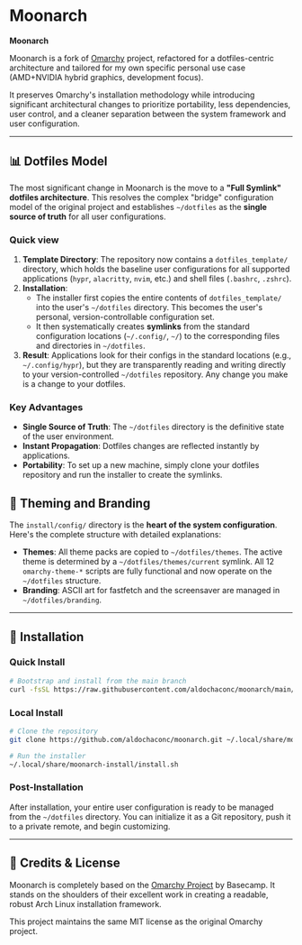 # Moonarch

**Moonarch**

Moonarch is a fork of [Omarchy](https://github.com/basecamp/omarchy) project, refactored for a dotfiles-centric architecture and tailored for my own specific personal use case (AMD+NVIDIA hybrid graphics, development focus).

It preserves Omarchy's installation methodology while introducing significant architectural changes to prioritize portability, less dependencies, user control, and a cleaner separation between the system framework and user configuration.

---

## 📊 **Dotfiles Model**

The most significant change in Moonarch is the move to a **"Full Symlink" dotfiles architecture**. This resolves the complex "bridge" configuration model of the original project and establishes `~/dotfiles` as the **single source of truth** for all user configurations.

### **Quick view**

1.  **Template Directory**: The repository now contains a `dotfiles_template/` directory, which holds the baseline user configurations for all supported applications (`hypr`, `alacritty`, `nvim`, etc.) and shell files (`.bashrc`, `.zshrc`).
2.  **Installation**:
    *   The installer first copies the entire contents of `dotfiles_template/` into the user's `~/dotfiles` directory. This becomes the user's personal, version-controllable configuration set.
    *   It then systematically creates **symlinks** from the standard configuration locations (`~/.config/`, `~/`) to the corresponding files and directories in `~/dotfiles`.
3.  **Result**: Applications look for their configs in the standard locations (e.g., `~/.config/hypr`), but they are transparently reading and writing directly to your version-controlled `~/dotfiles` repository. Any change you make is a change to your dotfiles.

### **Key Advantages**
*   **Single Source of Truth**: The `~/dotfiles` directory is the definitive state of the user environment.
*   **Instant Propagation**: Dotfiles changes are reflected instantly by applications.
*   **Portability**: To set up a new machine, simply clone your dotfiles repository and run the installer to create the symlinks.
 
## 🎨 **Theming and Branding**

The `install/config/` directory is the **heart of the system configuration**. Here's the complete structure with detailed explanations:

*   **Themes**: All theme packs are copied to `~/dotfiles/themes`. The active theme is determined by a `~/dotfiles/themes/current` symlink. All 12 `omarchy-theme-*` scripts are fully functional and now operate on the `~/dotfiles` structure.
*   **Branding**: ASCII art for fastfetch and the screensaver are managed in `~/dotfiles/branding`.

---

## 🚀 **Installation**

### **Quick Install**
```bash
# Bootstrap and install from the main branch
curl -fsSL https://raw.githubusercontent.com/aldochaconc/moonarch/main/boot.sh | bash
```

### **Local Install**
```bash
# Clone the repository
git clone https://github.com/aldochaconc/moonarch.git ~/.local/share/moonarch-install

# Run the installer
~/.local/share/moonarch-install/install.sh
```

### **Post-Installation**
After installation, your entire user configuration is ready to be managed from the `~/dotfiles` directory. You can initialize it as a Git repository, push it to a private remote, and begin customizing.

---

## 🤝 **Credits & License**

Moonarch is completely based on the [Omarchy Project](https://github.com/basecamp/omarchy) by Basecamp. It stands on the shoulders of their excellent work in creating a readable, robust Arch Linux installation framework.

This project maintains the same MIT license as the original Omarchy project.